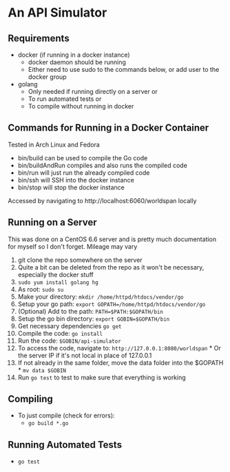 # An API Simulator

## Requirements
* docker (if running in a docker instance)
  * docker daemon should be running
  * Either need to use sudo to the commands below, or add user to the docker group
* golang
  * Only needed if running directly on a server or
  * To run automated tests  or
  * To compile without running in docker

## Commands for Running in a Docker Container
Tested in Arch Linux and Fedora
* bin/build can be used to compile the Go code
* bin/buildAndRun compiles and also runs the compiled code
* bin/run will just run the already compiled code
* bin/ssh will SSH into the docker instance
* bin/stop will stop the docker instance

Accessed by navigating to http://localhost:6060/worldspan locally

## Running on a Server
This was done on a CentOS 6.6 server and is pretty much documentation for myself so I don't forget. Mileage may vary
1. git clone the repo somewhere on the server
  1. Quite a bit can be deleted from the repo as it won't be necessary, especially the docker stuff
2. `sudo yum install golang hg`
3. As root: `sudo su`
  1. Make your directory: `mkdir /home/httpd/htdocs/vendor/go`
  2. Setup your go path: `export GOPATH=/home/httpd/htdocs/vendor/go`
  3. (Optional) Add to the path: `PATH=$PATH:$GOPATH/bin`
  4. Setup the go bin directory: `export GOBIN=$GOPATH/bin`
  5. Get necessary dependencies `go get`
  6. Compile the code: `go install`
  7. Run the code: `$GOBIN/api-simulator`
  8. To access the code, navigate to: `http://127.0.0.1:8080/worldspan`
    * Or the server IP if it's not local in place of 127.0.0.1
  9. If not already in the same folder, move the data folder into the $GOPATH
    * `mv data $GOBIN`
  10. Run `go test` to test to make sure that everything is working

## Compiling
* To just compile (check for errors):
  * `go build *.go`

## Running Automated Tests
* `go test`
